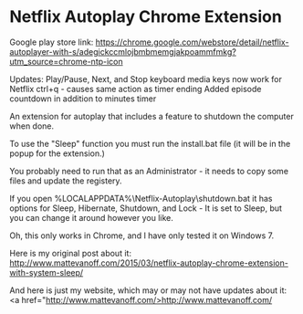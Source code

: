 # Netflix Autoplay Chrome Extension

Google play store link: <a href="https://chrome.google.com/webstore/detail/netflix-autoplayer-with-s/adegickccmlojbmbmemgjakpoammfmkg?utm_source=chrome-ntp-icon">https://chrome.google.com/webstore/detail/netflix-autoplayer-with-s/adegickccmlojbmbmemgjakpoammfmkg?utm_source=chrome-ntp-icon</a>

Updates: 
Play/Pause, Next, and Stop keyboard media keys now work for Netflix
ctrl+q - causes same action as timer ending
Added episode countdown in addition to minutes timer

An extension for autoplay that includes a feature to shutdown the computer when done.

To use the "Sleep" function you must run the install.bat file (it will be in the popup for the extension.)

You probably need to run that as an Administrator - it needs to copy some files and update the registery.

If you open %LOCALAPPDATA%\Netflix-Autoplay\shutdown.bat it has options for Sleep, Hibernate, Shutdown, and Lock - It is set to Sleep, but you can change it around however you like.

Oh, this only works in Chrome, and I have only tested it on Windows 7.

Here is my original post about it: <a href="http://www.mattevanoff.com/2015/03/netflix-autoplay-chrome-extension-with-system-sleep/">http://www.mattevanoff.com/2015/03/netflix-autoplay-chrome-extension-with-system-sleep/</a>

And here is just my website, which may or may not have updates about it: <a href="http://www.mattevanoff.com/>http://www.mattevanoff.com/</a>

